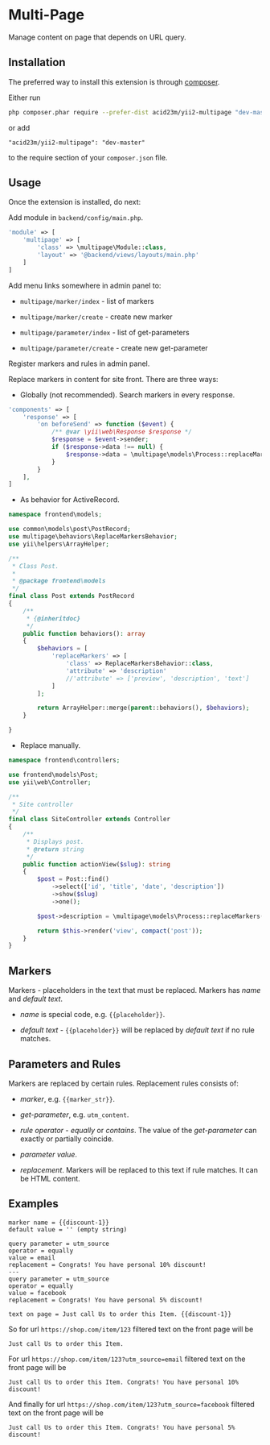 Multi-Page
==========
Manage content on page that depends on URL query.


Installation
------------

The preferred way to install this extension is through [composer](http://getcomposer.org/download/).

Either run

```bash
php composer.phar require --prefer-dist acid23m/yii2-multipage "dev-master"
```

or add

```
"acid23m/yii2-multipage": "dev-master"
```

to the require section of your `composer.json` file.


Usage
-----

Once the extension is installed, do next:

Add module in `backend/config/main.php`.

```php
'module' => [
    'multipage' => [
        'class' => \multipage\Module::class,
        'layout' => '@backend/views/layouts/main.php'
    ]
]
```

Add menu links somewhere in admin panel to:

- `multipage/marker/index` - list of markers

- `multipage/marker/create` - create new marker

- `multipage/parameter/index` - list of get-parameters

- `multipage/parameter/create` - create new get-parameter

Register markers and rules in admin panel.

Replace markers in content for site front. There are three ways:

- Globally (not recommended). Search markers in every response.

```php
'components' => [
    'response' => [
        'on beforeSend' => function ($event) {
            /** @var \yii\web\Response $response */
            $response = $event->sender;
            if ($response->data !== null) {
                $response->data = \multipage\models\Process::replaceMarkers($response->data);
            }
        }
    ],
]
```

- As behavior for ActiveRecord.

```php
namespace frontend\models;

use common\models\post\PostRecord;
use multipage\behaviors\ReplaceMarkersBehavior;
use yii\helpers\ArrayHelper;

/**
 * Class Post.
 *
 * @package frontend\models
 */
final class Post extends PostRecord
{
    /**
     * {@inheritdoc}
     */
    public function behaviors(): array
    {
        $behaviors = [
            'replaceMarkers' => [
                'class' => ReplaceMarkersBehavior::class,
                'attribute' => 'description'
                //'attribute' => ['preview', 'description', 'text']
            ]
        ];

        return ArrayHelper::merge(parent::behaviors(), $behaviors);
    }

}
```

- Replace manually.

```php
namespace frontend\controllers;

use frontend\models\Post;
use yii\web\Controller;

/**
 * Site controller
 */
final class SiteController extends Controller
{
    /**
     * Displays post.
     * @return string
     */
    public function actionView($slug): string
    {
        $post = Post::find()
            ->select(['id', 'title', 'date', 'description'])
            ->show($slug)
            ->one();

        $post->description = \multipage\models\Process::replaceMarkers($post->description);

        return $this->render('view', compact('post'));
    }
}
```


Markers
-------

Markers - placeholders in the text that must be replaced.
Markers has *name* and *default text*.

- *name* is special code, e.g. `{{placeholder}}`.

- *default text* - `{{placeholder}}` will be replaced by *default text*
if no rule matches.


Parameters and Rules
--------------------

Markers are replaced by certain rules.
Replacement rules consists of:

- *marker*, e.g. `{{marker_str}}`.

- *get-parameter*, e.g. `utm_content`.

- *rule operator* - *equally* or *contains*.
The value of the *get-parameter* can exactly or partially coincide.

- *parameter value*.

- *replacement*. Markers will be replaced to this text
if rule matches. It can be HTML content.


Examples
--------

```
marker name = {{discount-1}}
default value = '' (empty string)
```

```
query parameter = utm_source
operator = equally
value = email
replacement = Congrats! You have personal 10% discount!
---
query parameter = utm_source
operator = equally
value = facebook
replacement = Congrats! You have personal 5% discount!
```

```
text on page = Just call Us to order this Item. {{discount-1}}
```

So for url `https://shop.com/item/123` filtered text on the front page will be

```
Just call Us to order this Item.
```

For url `https://shop.com/item/123?utm_source=email` filtered text on the front page will be

```
Just call Us to order this Item. Congrats! You have personal 10% discount!
```

And finally for url `https://shop.com/item/123?utm_source=facebook` filtered text on the front page will be

```
Just call Us to order this Item. Congrats! You have personal 5% discount!
```
